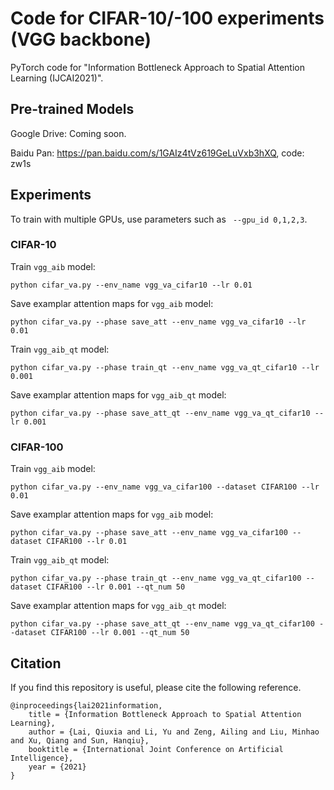 # Code for CIFAR-10/-100 experiments (VGG backbone)

PyTorch code for "Information Bottleneck Approach to Spatial Attention Learning (IJCAI2021)".


## Pre-trained Models

Google Drive: Coming soon.

Baidu Pan: https://pan.baidu.com/s/1GAIz4tVz619GeLuVxb3hXQ, code: zw1s


## Experiments

To train with multiple GPUs, use parameters such as ` --gpu_id 0,1,2,3`.


### CIFAR-10

Train `vgg_aib` model:

```
python cifar_va.py --env_name vgg_va_cifar10 --lr 0.01
```

Save examplar attention maps for `vgg_aib` model:

```
python cifar_va.py --phase save_att --env_name vgg_va_cifar10 --lr 0.01
```

Train `vgg_aib_qt` model:

```
python cifar_va.py --phase train_qt --env_name vgg_va_qt_cifar10 --lr 0.001 
```

Save examplar attention maps for `vgg_aib_qt` model:

```
python cifar_va.py --phase save_att_qt --env_name vgg_va_qt_cifar10 --lr 0.001
```



### CIFAR-100

Train `vgg_aib` model:

```
python cifar_va.py --env_name vgg_va_cifar100 --dataset CIFAR100 --lr 0.01
```

Save examplar attention maps for `vgg_aib` model:

```
python cifar_va.py --phase save_att --env_name vgg_va_cifar100 --dataset CIFAR100 --lr 0.01
```

Train `vgg_aib_qt` model:

```
python cifar_va.py --phase train_qt --env_name vgg_va_qt_cifar100 --dataset CIFAR100 --lr 0.001 --qt_num 50 
```

Save examplar attention maps for `vgg_aib_qt` model:

```
python cifar_va.py --phase save_att_qt --env_name vgg_va_qt_cifar100 --dataset CIFAR100 --lr 0.001 --qt_num 50 
```


## Citation

If you find this repository is useful, please cite the following reference.
```
@inproceedings{lai2021information,
    title = {Information Bottleneck Approach to Spatial Attention Learning},
    author = {Lai, Qiuxia and Li, Yu and Zeng, Ailing and Liu, Minhao and Xu, Qiang and Sun, Hanqiu},
    booktitle = {International Joint Conference on Artificial Intelligence},
    year = {2021}
}
```
